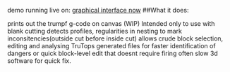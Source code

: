 demo running live on:
[graphical interface now](https://osmiogrzesznik.github.io/HtmlTools/inconsistencyCheck.html)
##What it does:

prints out the trumpf g-code on canvas (WIP) 
Intended only to use with blank cutting
detects profiles, regularities in nesting to mark inconsitencies(outside cut before inside cut)
allows crude block selection, editing and analysing TruTops generated files
for faster identification of dangers or quick block-level edit that doesnt require firing often slow 3d software for quick fix.
